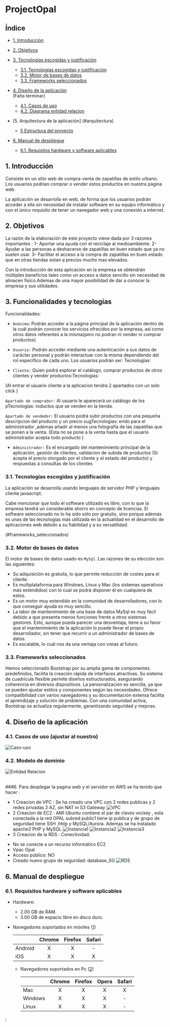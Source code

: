 # ProjectOpal

## Índice
- [1. Introducción](#introduccion) 						 
- [2. Objetivos](#objetivos)  												  
- [3. Tecnologías escogidas y justificación](#tecnologias_escogidas)  						       	   	  
  - [3.1. Tecnologías escogidas y justificación](#tecnologias_escogidas_2)  			          	     		  
  - [3.2. Motor de bases de datos](#bases_datos)   						    		  
  - [3.3. Frameworks seleccionados](#frameworks_seleccionados)  						    		  
- [4. Diseño de la aplicación](#diseno)  	
(Falta terminar)									  
  - [4.1. Casos de uso](#casos_uso) 								     	  
  - [4.2. Diagrama entidad relacion](#modelo)  						    	  						  
- [5. Arquitectura de la aplicación]
(#arquitectura)  
 				         	   		 
  - [5 Estructura del proyecto](#estructura)  	
       		  
- [6. Manual de despliegue](#despliegue)   			
			
  - [6.1. Requisitos hardware y software aplicables](#requisitos)  			   		  
   			  									       

<a name="introduccion"></a>						     		
## 1. Introducción 	
 Consiste en un sitio web de compra-venta de zapatillas de estilo urbano. Los usuarios podrían comprar o vender estos productos en nuestra página web. 

La aplicación se desarrolla en web, de forma que los usuarios podrán acceder a ella sin necesidad de instalar software en su equipo informático y con el único requisito de tener un navegador web y una conexión a internet. 
## 2. Objetivos 
<a name="objetivos"></a>
La razón de la elaboración de este proyecto viene dada por 3 razones importantes : 
1- Aportar una ayuda con el reciclaje al medioambiente.
2-Ayudar a las personas a deshacerse de zapatillas en buen estado que ya no suelen usar.
3- Facilitar el acceso a la compra de zapatillas en buen estado que en otras tiendas estan a precios mucho mas elevados.

Con la introducción de esta aplicación en la empresa se obtendrán múltiples beneficios tales como un acceso a datos sencillo sin necesidad de almacen fisico.Ademas de una mayor posibilidad de dar a conocer la empresa y sus utilidades.  												 
<a name="tecnologias_escogidas"></a>
## 3. Funcionalidades y tecnologias  

Funcionalidades: 
- `Anónimo`: Podrán acceder a la página principal de la aplicación dentro de la cuál podrán conocer los servicios ofrecidos por la empresa, así como otros datos referentes a la misma(pero no podran ni vender ni comprar productos)

- `Usuario:` Podrán acceder mediante una autenticación a sus datos de carácter personal y podrán interactuar con la misma dependiendo del rol específico de cada uno. Los usuarios podrán ser:
Tecnologias: 
- `Cliente:` Quien podrá explorar el catálogo, comprar productos de otros clientes y vender productos:Tecnologias: 

(Al entrar el usuario cliente a la aplicacion tendra 2 apartados con un solo click )

`Apartado de comprador:` Al usuario le aparecerá un catálogo de los pTecnologias: roductos que se venden en la tienda. 

`Apartado de vendedor:` El usuario podrá subir productos con una pequeña descripcion del producto y un precio sugTecnologias: erido para el administrador ,ademas añadir al menos una fotografía de las zapatillas que se ponen a la venta. (Esta  no se pone a la venta hasta que el usuario administrador acepta todo producto )
  
- `Administrador:` Es el encargado del mantenimiento principal de la aplicación, gestión de clientes, validacion de subida de productos (Si acepta el precio otorgado por el cliente y el estado del producto) y respuestas a consultas de los clientes
 						       	   	  
<a name="tecnologias_escogidas_2"></a>
### 3.1. Tecnologías escogidas y justificación 
La aplicación se desarrolla usando lenguajes de servidor PHP y lenguajes cliente javascript. 			          	     		 

Cabe mencionar que todo el software utilizado es libre, con lo que la empresa tendrá un considerable ahorro en concepto de licencias. El software seleccionado no lo ha sido sólo por  gratuito, sino porque además es unas de las tecnologías más utilizada en la actualidad en el desarrollo de aplicaciones web debido a su fiabilidad y a su versatilidad. 

(#frameworks_seleccionados)
<a name="bases_datos"></a>
### 3.2. Motor de bases de datos 
El motor de bases de datos usado es `MySql`. Las razones de su elección son las siguientes:
- Su adquisición es gratuita, lo que permite reducción de costes para el cliente.
- Es multiplataforma para Windows, Linux y Mac (los sistemas operativos más extendidos) con lo cual se podrá disponer él en cualquiera de estos.
- Es un motor muy extendido en la comunidad de desarrolladores, con lo que conseguir ayuda es muy sencillo.
- La labor de mantenimiento de una base de datos MySql es muy fácil debido a que presenta menos funciones frente a otros sistemas gestores. Esto, aunque pueda parecer una desventaja, tiene a su favor que el mantenimiento de la aplicación lo puede llevar el propio desarrollador, sin tener que recurrir a un administrador de bases de datos.
- Es escalable, lo cual nos da una ventaja con vistas al futuro. 						    		  
<a name="frameworks_seleccionados"></a>
### 3.3. Frameworks seleccionados
 Hemos seleccionado Bootstrap por su amplia gama de componentes predefinidos, facilita la creación rápida de interfaces atractivas. Su sistema de cuadrícula flexible permite diseños estructurados, asegurando coherencia en diversos dispositivos. La personalización es sencilla, ya que se pueden ajustar estilos y componentes según las necesidades. Ofrece compatibilidad con varios navegadores y su documentación extensa facilita el aprendizaje y solución de problemas. Con una comunidad activa, Bootstrap se actualiza regularmente, garantizando seguridad y mejoras.
<a name="diseno"></a>						    		  
## 4. Diseño de la aplicación 	
<a name="diagramas"></a>									  
### 4.1. Casos de uso (ajustar al nuestro)
![Caso-uso](./img/CU.jpg)
<a name="modelo"><a>									     	  						 
### 4.2. Modelo de dominio 			
![Entidad Relacion](./img/ER.png)
	
<a name="despliegue"></a>	
###6. Para desplegar la pagina web y el servidor en AWS se ha tenido que hacer : 
- 1 Creacion de VPC : Se ha creado una VPC con 2 redes publicas y 2 redes privadas 2 AZ, sin NAT ni S3 Gateway
![VPC](./img/VPC.png)
- 2 Creacion de EC2 : AMI Ubuntu contiene el par de claves vockey , esta conectada a la red OPAL subred public1 tiene ip publica y de grupo de seguridad tiene SSH ,hhtp y MySQL/Aurora. Ademas se ha instalado apache2 PHP y MySQL 
![Instancia1](./img/EC2-1.png)
![Instancia2](./img/EC2-2.png)
![Instancia3](./img/EC2-3.png)
- 3 Creacion de la RDS : 
Conectividad:
* No se conecte a un recurso informático EC2
* Vpac Opal
* Acceso público: NO
* Creado nuevo grupo de seguridad: database_SG
![RDS](./img/RDS.png)

## 6. Manual de despliegue 
<a name="requisitos"></a> 										 
### 6.1. Requisitos hardware y software aplicables 	
- Hardware:
  - 2.00 GB de RAM.
  - 3.00 GB de espacio libre en disco duro.

- Navegadores soportados en móviles ([1](#1)) 
  
    |         | Chrome | Firefox | Safari |
    | :------ |:------:| :-----: | :----: |
    | Android | X      | X       | -      |
    | iOS     | X      | X       | X      |
    

  - Navegadores soportados en Pc ([2](#2))
  
    |         | Chrome | Firefox | Opera | Safari |
    | :------ |:------:| :-----: | :---: | :----: |
    | Mac     | X      | X       | X     | X      |
    | Windows | X      | X       | X     | -      |
    | Linux   | X      | X       | X     | -      |		  

 
;
	
				     		  